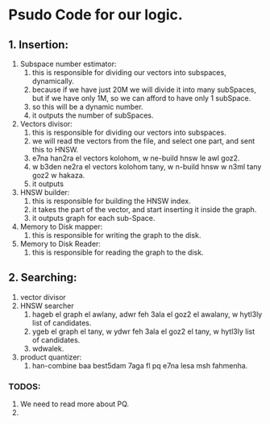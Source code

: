 # Psudo Code for our logic. 
## 1. Insertion:
1. Subspace number estimator:
   1. this is responsible for dividing our vectors into subspaces, dynamically.
   2. because if we have just 20M we will divide it into many subSpaces, but if we have only 1M, so we can afford to have only 1 subSpace.
   3. so this will be a dynamic number.
   4. it outputs the number of subSpaces.
2. Vectors divisor:
   1. this is responsible for dividing our vectors into subspaces.
   2. we will read the vectors from the file, and select one part, and sent this to HNSW.
   3. e7na han2ra el vectors kolohom, w ne-build hnsw le awl goz2. 
   4. w b3den ne2ra el vectors kolohom tany, w n-build hnsw w n3ml tany goz2 w hakaza. 
   5. it outputs 
3. HNSW builder:
   1. this is responsible for building the HNSW index.
   2. it takes the part of the vector, and start inserting it inside the graph. 
   3. it outputs graph for each sub-Space.
4. Memory to Disk mapper:
   1. this is responsible for writing the graph to the disk.
5. Memory to Disk Reader:
   1. this is responsible for reading the graph to the disk.

## 2. Searching: 
1. vector divisor
2. HNSW searcher
   1. hageb el graph el awlany, adwr feh 3ala el goz2 el awalany, w hytl3ly list of candidates.
   2. ygeb el graph el tany, w ydwr feh 3ala el goz2 el tany, w hytl3ly list of candidates.
   3. wdwalek.
3. product quantizer:
   1. han-combine baa best5dam 7aga fl pq e7na lesa msh fahmenha.
### TODOS: 
1. We need to read more about PQ. 
2. 
